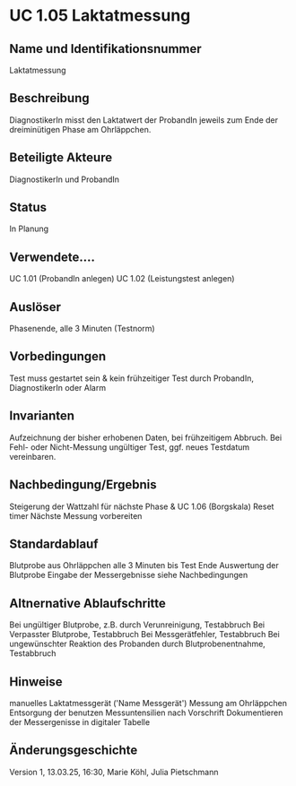 # UC 1.05 Laktatmessung  
## Name und Identifikationsnummer
Laktatmessung 
## Beschreibung
DiagnostikerIn misst den Laktatwert der ProbandIn jeweils zum Ende der dreiminütigen Phase am Ohrläppchen. 
## Beteiligte Akteure
DiagnostikerIn und ProbandIn
## Status
In Planung 
## Verwendete....
UC 1.01 (ProbandIn anlegen) 
UC 1.02 (Leistungstest anlegen)
## Auslöser
Phasenende, alle 3 Minuten (Testnorm)
## Vorbedingungen
Test muss gestartet sein & kein frühzeitiger Test durch ProbandIn, DiagnostikerIn oder Alarm
## Invarianten 
Aufzeichnung der bisher erhobenen Daten, bei frühzeitigem Abbruch. Bei Fehl- oder Nicht-Messung ungültiger Test, ggf. neues Testdatum vereinbaren. 
## Nachbedingung/Ergebnis 
Steigerung der Wattzahl für nächste Phase & UC 1.06 (Borgskala) 
Reset timer 
Nächste Messung vorbereiten 
## Standardablauf 
Blutprobe aus Ohrläppchen alle 3 Minuten bis Test Ende
Auswertung der Blutprobe
Eingabe der Messergebnisse 
siehe Nachbedingungen 
## Altnernative Ablaufschritte 
Bei ungültiger Blutprobe, z.B. durch Verunreinigung, Testabbruch 
Bei Verpasster Blutprobe, Testabbruch 
Bei Messgerätfehler, Testabbruch 
Bei ungewünschter Reaktion des Probanden durch Blutprobenentnahme, Testabbruch 
## Hinweise 
manuelles Laktatmessgerät ('Name Messgerät') 
Messung am Ohrläppchen 
Entsorgung der benutzen Messuntensilien nach Vorschrift 
Dokumentieren der Messergenisse in digitaler Tabelle 
## Änderungsgeschichte 
Version 1, 13.03.25, 16:30, Marie Köhl, Julia Pietschmann 

